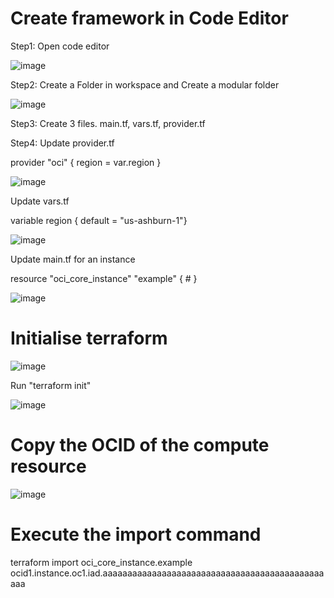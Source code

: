 # Create framework in Code Editor

Step1: Open code editor

![image](https://github.com/user-attachments/assets/0490c83f-0d00-49bd-bbf6-082c681aaa8b)

Step2: Create a Folder in workspace and Create a modular folder

![image](https://github.com/user-attachments/assets/c1b4a144-108d-4193-b947-a45e6c42cf54)

Step3: Create 3 files.
main.tf, vars.tf, provider.tf

Step4: Update provider.tf

provider "oci" {
  region = var.region
}

![image](https://github.com/user-attachments/assets/d7b794b2-ae9d-4a4b-ba72-f846200b8007)

Update vars.tf

variable region { default = "us-ashburn-1"}

![image](https://github.com/user-attachments/assets/7f77ea5b-baa4-4ab1-8348-2807a354f6d4)

Update main.tf for an instance

resource "oci_core_instance" "example" {
    #
}

![image](https://github.com/user-attachments/assets/9e4d0adc-c0fb-43a3-9596-1671ead69f9d)

# Initialise terraform

![image](https://github.com/user-attachments/assets/5906c8ff-453b-4fde-bb5b-19edd457c4b0)

Run "terraform init"

![image](https://github.com/user-attachments/assets/0e28b2b1-d3cc-4661-83a2-f4cf2a228712)

# Copy the OCID of the compute resource

![image](https://github.com/user-attachments/assets/f72cb91b-8ab6-4c89-b02c-ef6de4567589)

# Execute the import command

terraform import oci_core_instance.example ocid1.instance.oc1.iad.aaaaaaaaaaaaaaaaaaaaaaaaaaaaaaaaaaaaaaaaaaaaaaaa


